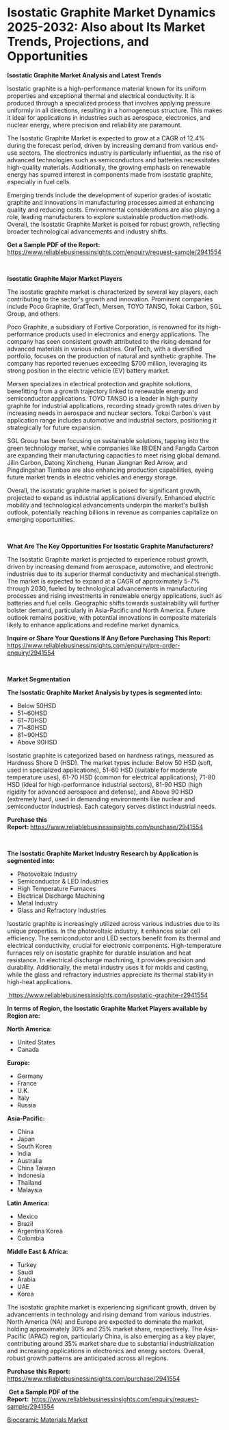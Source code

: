 <p><h1>Isostatic Graphite Market Dynamics 2025-2032: Also about Its Market Trends, Projections, and Opportunities</h1></p><p><strong>Isostatic Graphite Market Analysis and Latest Trends</strong></p>
<p><p>Isostatic graphite is a high-performance material known for its uniform properties and exceptional thermal and electrical conductivity. It is produced through a specialized process that involves applying pressure uniformly in all directions, resulting in a homogeneous structure. This makes it ideal for applications in industries such as aerospace, electronics, and nuclear energy, where precision and reliability are paramount.</p><p>The Isostatic Graphite Market is expected to grow at a CAGR of 12.4% during the forecast period, driven by increasing demand from various end-use sectors. The electronics industry is particularly influential, as the rise of advanced technologies such as semiconductors and batteries necessitates high-quality materials. Additionally, the growing emphasis on renewable energy has spurred interest in components made from isostatic graphite, especially in fuel cells.</p><p>Emerging trends include the development of superior grades of isostatic graphite and innovations in manufacturing processes aimed at enhancing quality and reducing costs. Environmental considerations are also playing a role, leading manufacturers to explore sustainable production methods. Overall, the Isostatic Graphite Market is poised for robust growth, reflecting broader technological advancements and industry shifts.</p></p>
<p><strong>Get a Sample PDF of the Report:&nbsp;</strong> <a href="https://www.reliablebusinessinsights.com/enquiry/request-sample/2941554?utm_campaign=2242&utm_medium=2&utm_source=Github&utm_content=ia&utm_term=15032025&utm_id=isostatic-graphite">https://www.reliablebusinessinsights.com/enquiry/request-sample/2941554</a></p>
<p>&nbsp;</p>
<p><strong>Isostatic Graphite Major Market Players</strong></p>
<p><p>The isostatic graphite market is characterized by several key players, each contributing to the sector's growth and innovation. Prominent companies include Poco Graphite, GrafTech, Mersen, TOYO TANSO, Tokai Carbon, SGL Group, and others.</p><p>Poco Graphite, a subsidiary of Fortive Corporation, is renowned for its high-performance products used in electronics and energy applications. The company has seen consistent growth attributed to the rising demand for advanced materials in various industries. GrafTech, with a diversified portfolio, focuses on the production of natural and synthetic graphite. The company has reported revenues exceeding $700 million, leveraging its strong position in the electric vehicle (EV) battery market.</p><p>Mersen specializes in electrical protection and graphite solutions, benefitting from a growth trajectory linked to renewable energy and semiconductor applications. TOYO TANSO is a leader in high-purity graphite for industrial applications, recording steady growth rates driven by increasing needs in aerospace and nuclear sectors. Tokai Carbon's vast application range includes automotive and industrial sectors, positioning it strategically for future expansion.</p><p>SGL Group has been focusing on sustainable solutions, tapping into the green technology market, while companies like IBIDEN and Fangda Carbon are expanding their manufacturing capacities to meet rising global demand. Jilin Carbon, Datong Xincheng, Hunan Jiangnan Red Arrow, and Pingdingshan Tianbao are also enhancing production capabilities, eyeing future market trends in electric vehicles and energy storage.</p><p>Overall, the isostatic graphite market is poised for significant growth, projected to expand as industrial applications diversify. Enhanced electric mobility and technological advancements underpin the market's bullish outlook, potentially reaching billions in revenue as companies capitalize on emerging opportunities.</p></p>
<p>&nbsp;</p>
<p><strong>What Are The Key Opportunities For Isostatic Graphite Manufacturers?</strong></p>
<p><p>The Isostatic Graphite market is projected to experience robust growth, driven by increasing demand from aerospace, automotive, and electronic industries due to its superior thermal conductivity and mechanical strength. The market is expected to expand at a CAGR of approximately 5-7% through 2030, fueled by technological advancements in manufacturing processes and rising investments in renewable energy applications, such as batteries and fuel cells. Geographic shifts towards sustainability will further bolster demand, particularly in Asia-Pacific and North America. Future outlook remains positive, with potential innovations in composite materials likely to enhance applications and redefine market dynamics.</p></p>
<p><strong>Inquire or Share Your Questions If Any Before Purchasing This Report:</strong> <a href="https://www.reliablebusinessinsights.com/enquiry/pre-order-enquiry/2941554?utm_campaign=2242&utm_medium=2&utm_source=Github&utm_content=ia&utm_term=15032025&utm_id=isostatic-graphite">https://www.reliablebusinessinsights.com/enquiry/pre-order-enquiry/2941554</a></p>
<p>&nbsp;</p>
<p><strong>Market Segmentation</strong></p>
<p><strong>The Isostatic Graphite Market Analysis by types is segmented into:</strong></p>
<p><ul><li>Below 50HSD</li><li>51~60HSD</li><li>61~70HSD</li><li>71~80HSD</li><li>81~90HSD</li><li>Above 90HSD</li></ul></p>
<p><p>Isostatic graphite is categorized based on hardness ratings, measured as Hardness Shore D (HSD). The market types include: Below 50 HSD (soft, used in specialized applications), 51-60 HSD (suitable for moderate temperature uses), 61-70 HSD (common for electrical applications), 71-80 HSD (ideal for high-performance industrial sectors), 81-90 HSD (high rigidity for advanced aerospace and defense), and Above 90 HSD (extremely hard, used in demanding environments like nuclear and semiconductor industries). Each category serves distinct industrial needs.</p></p>
<p><strong>Purchase this Report:&nbsp;</strong><a href="https://www.reliablebusinessinsights.com/purchase/2941554?utm_campaign=2242&utm_medium=2&utm_source=Github&utm_content=ia&utm_term=15032025&utm_id=isostatic-graphite">https://www.reliablebusinessinsights.com/purchase/2941554</a></p>
<p>&nbsp;</p>
<p><strong>The Isostatic Graphite Market Industry Research by Application is segmented into:</strong></p>
<p><ul><li>Photovoltaic Industry</li><li>Semiconductor & LED Industries</li><li>High Temperature Furnaces</li><li>Electrical Discharge Machining</li><li>Metal Industry</li><li>Glass and Refractory Industries</li></ul></p>
<p><p>Isostatic graphite is increasingly utilized across various industries due to its unique properties. In the photovoltaic industry, it enhances solar cell efficiency. The semiconductor and LED sectors benefit from its thermal and electrical conductivity, crucial for electronic components. High-temperature furnaces rely on isostatic graphite for durable insulation and heat resistance. In electrical discharge machining, it provides precision and durability. Additionally, the metal industry uses it for molds and casting, while the glass and refractory industries appreciate its thermal stability in high-heat applications.</p></p>
<p><a href="https://www.reliablebusinessinsights.com/isostatic-graphite-r2941554?utm_campaign=2242&utm_medium=2&utm_source=Github&utm_content=ia&utm_term=15032025&utm_id=isostatic-graphite">&nbsp;https://www.reliablebusinessinsights.com/isostatic-graphite-r2941554</a></p>
<p><strong>In terms of Region, the Isostatic Graphite Market Players available by Region are:</strong></p>
<p>
    <p> <strong> North America: </strong>
        <ul>
            <li>United States</li>
            <li>Canada</li>
        </ul>
        </p> 
    <p> <strong> Europe: </strong>
        <ul>
            <li>Germany</li>
            <li>France</li>
            <li>U.K.</li>
            <li>Italy</li>
            <li>Russia</li>
        </ul>
        </p> 
    <p> <strong> Asia-Pacific: </strong>
        <ul>
            <li>China</li>
            <li>Japan</li>
            <li>South Korea</li>
            <li>India</li>
            <li>Australia</li>
            <li>China Taiwan</li>
            <li>Indonesia</li>
            <li>Thailand</li>
            <li>Malaysia</li>
        </ul>
        </p> 
    <p> <strong> Latin America: </strong>
        <ul>
            <li>Mexico</li>
            <li>Brazil</li>
            <li>Argentina Korea</li>
            <li>Colombia</li>
        </ul>
        </p> 
    <p> <strong> Middle East & Africa: </strong>
        <ul>
            <li>Turkey</li>
            <li>Saudi</li>
            <li>Arabia</li>
            <li>UAE</li>
            <li>Korea</li>
        </ul>
    </p>
    </p>
<p><p>The isostatic graphite market is experiencing significant growth, driven by advancements in technology and rising demand from various industries. North America (NA) and Europe are expected to dominate the market, holding approximately 30% and 25% market share, respectively. The Asia-Pacific (APAC) region, particularly China, is also emerging as a key player, contributing around 35% market share due to substantial industrialization and increasing applications in electronics and energy sectors. Overall, robust growth patterns are anticipated across all regions.</p></p>
<p><strong>Purchase this Report: </strong><a href="https://www.reliablebusinessinsights.com/purchase/2941554?utm_campaign=2242&utm_medium=2&utm_source=Github&utm_content=ia&utm_term=15032025&utm_id=isostatic-graphite">https://www.reliablebusinessinsights.com/purchase/2941554</a></p>
<p>&nbsp;<strong>Get a Sample PDF of the Report:&nbsp;&nbsp;</strong><a href="https://www.reliablebusinessinsights.com/enquiry/request-sample/2941554?utm_campaign=2242&utm_medium=2&utm_source=Github&utm_content=ia&utm_term=15032025&utm_id=isostatic-graphite">https://www.reliablebusinessinsights.com/enquiry/request-sample/2941554</a></p>
<p><strong></strong></p>
<p><p><a href="https://github.com/MariaWashington76/Market-Research-Report-List-2/blob/main/bioceramic-materials-market.md?utm_campaign=2242&utm_medium=2&utm_source=Github&utm_content=ia&utm_term=15032025&utm_id=isostatic-graphite">Bioceramic Materials Market</a></p></p>